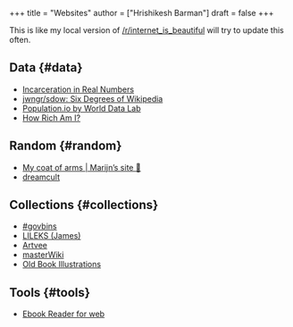 +++
title = "Websites"
author = ["Hrishikesh Barman"]
draft = false
+++

This is like my local version of [/r/internet_is_beautiful](https://www.reddit.com/r/InternetIsBeautiful/) will try to update this often.


## Data {#data}

-   [Incarceration in Real Numbers](https://mkorostoff.github.io/incarceration-in-real-numbers/)
-   [jwngr/sdow: Six Degrees of Wikipedia](https://github.com/jwngr/sdow)
-   [Population.io by World Data Lab](https://population.io/)
-   [How Rich Am I?](https://howrichami.givingwhatwecan.org/how-rich-am-i)


## Random {#random}

-   [My coat of arms | Marijn’s site 🍇](https://satyrs.eu/heraldry/)
-   [dreamcult](https://dreamcult.xyz/)


## Collections {#collections}

-   [#govbins](https://govbins.uk/)
-   [LILEKS (James)](https://www.lileks.com/)
-   [Artvee](https://artvee.com/)
-   [masterWiki](https://masterwiki.how/)
-   [Old Book Illustrations](https://www.oldbookillustrations.com/subjects/)


## Tools {#tools}

-   [Ebook Reader for web](https://www.loudreader.com/)
